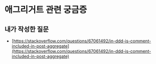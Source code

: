 # 애그리거트 관련 궁금증

## 내가 작성한 질문

*  [https://stackoverflow.com/questions/67061492/in-ddd-is-comment-included-in-post-aggregate](https://stackoverflow.com/questions/67061492/in-ddd-is-comment-included-in-post-aggregate)







